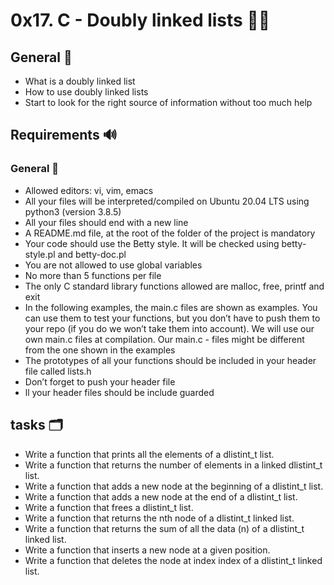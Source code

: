 # 0x17. C - Doubly linked lists 📑📑

## General 👋

- What is a doubly linked list
- How to use doubly linked lists
- Start to look for the right source of information without too much help

## Requirements 🔊
### General 👋

- Allowed editors: vi, vim, emacs
- All your files will be interpreted/compiled on Ubuntu 20.04 LTS using python3 (version 3.8.5)
- All your files should end with a new line
- A README.md file, at the root of the folder of the project is mandatory
- Your code should use the Betty style. It will be checked using betty-style.pl and betty-doc.pl
- You are not allowed to use global variables
- No more than 5 functions per file
- The only C standard library functions allowed are malloc, free, printf and exit
- In the following examples, the main.c files are shown as examples. You can use them to test your functions, but you don’t have to push them to your repo (if you do we won’t take them into account). We will use our own main.c files at compilation. Our main.c - files might be different from the one shown in the examples
- The prototypes of all your functions should be included in your header file called lists.h
- Don’t forget to push your header file
- ll your header files should be include guarded 

## tasks 🗂
- Write a function that prints all the elements of a dlistint_t list.
- Write a function that returns the number of elements in a linked dlistint_t list.
- Write a function that adds a new node at the beginning of a dlistint_t list.
- Write a function that adds a new node at the end of a dlistint_t list.
- Write a function that frees a dlistint_t list.
- Write a function that returns the nth node of a dlistint_t linked list.
- Write a function that returns the sum of all the data (n) of a dlistint_t linked list.
- Write a function that inserts a new node at a given position.
- Write a function that deletes the node at index index of a dlistint_t linked list.

